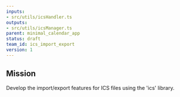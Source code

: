 ```yaml
---
inputs:
- src/utils/icsHandler.ts
outputs:
- src/utils/icsManager.ts
parent: minimal_calendar_app
status: draft
team_id: ics_import_export
version: 1
---
```

## Mission
Develop the import/export features for ICS files using the 'ics' library.
